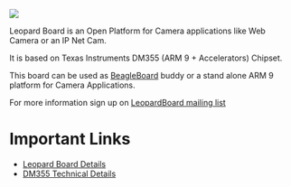 [![](http://farm4.static.flickr.com/3541/3403810021_dffd6677e7_o.jpg)](http://beagleboard.org/leopard)

Leopard Board is an Open Platform for Camera applications like Web Camera or an IP Net Cam.

It is based on Texas Instruments DM355 (ARM 9 + Accelerators) Chipset.

This board can be used as [BeagleBoard](http://beagleboard.org) buddy or a stand alone ARM 9 platform for Camera Applications.


For more information sign up on [LeopardBoard mailing list](http://groups.google.com/group/leopardboard)

# Important Links #
  * [Leopard Board Details](http://www.leopardboard.org)
  * [DM355 Technical Details](http://focus.ti.com/docs/prod/folders/print/tms320dm355.html)
